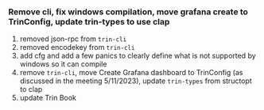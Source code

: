 ### Remove cli, fix windows compilation, move grafana create to TrinConfig, update trin-types to use clap

1. removed json-rpc from ``trin-cli``
2. removed encodekey from ``trin-cli``
3. add cfg and add a few panics to clearly define what is not supported by windows so it can compile
4. remove ``trin-cli``, move Create Grafana dashboard to TrinConfig (as discussed in the meeting 5/11/2023), update ``trin-types`` from structopt to clap
5. update Trin Book